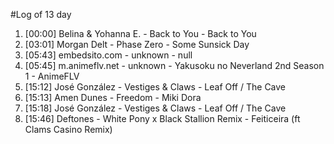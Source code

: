 #Log of 13 day

1. [00:00] Belina & Yohanna E. - Back to You - Back to You
1. [03:01] Morgan Delt - Phase Zero - Some Sunsick Day
1. [05:43] embedsito.com - unknown - null
1. [05:45] m.animeflv.net - unknown - Yakusoku no Neverland 2nd Season 1 - AnimeFLV
1. [15:12] José González - Vestiges & Claws - Leaf Off / The Cave
1. [15:13] Amen Dunes - Freedom - Miki Dora
1. [15:18] José González - Vestiges & Claws - Leaf Off / The Cave
1. [15:46] Deftones - White Pony x Black Stallion Remix - Feiticeira (ft Clams Casino Remix)
